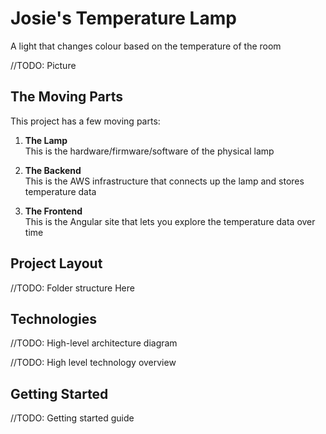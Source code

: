 # Josie's Temperature Lamp

A light that changes colour based on the temperature of the room

//TODO: Picture

## The Moving Parts
This project has a few moving parts:

1. **The Lamp**  
   This is the hardware/firmware/software of the physical lamp
   
2. **The Backend**  
   This is the AWS infrastructure that connects up the lamp and stores temperature data
   
4. **The Frontend**  
   This is the Angular site that lets you explore the temperature data over time
   
## Project Layout

//TODO: Folder structure Here

## Technologies

//TODO: High-level architecture diagram

//TODO: High level technology overview

## Getting Started

//TODO: Getting started guide
